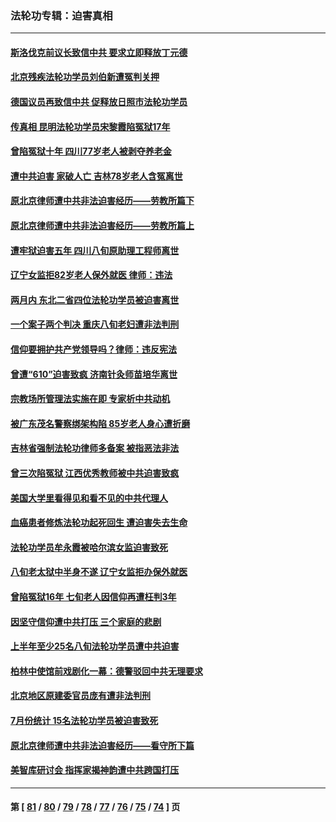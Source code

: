 ### 法轮功专辑：迫害真相
---
#### [斯洛伐克前议长致信中共 要求立即释放丁元德](../../pages/nf4379/n14074619.md?09220430) 
#### [北京残疾法轮功学员刘伯新遭冤判关押](../../pages/nf4379/n14069619.md?09220430) 
#### [德国议员再致信中共 促释放日照市法轮功学员](../../pages/nf4379/n14069901.md?09220430) 
#### [传真相 昆明法轮功学员宋黎霞陷冤狱17年](../../pages/nf4379/n14069020.md?09220430) 
#### [曾陷冤狱十年 四川77岁老人被剥夺养老金](../../pages/nf4379/n14068260.md?09220430) 
#### [遭中共迫害 家破人亡 吉林78岁老人含冤离世](../../pages/nf4379/n14066833.md?09220430) 
#### [原北京律师遭中共非法迫害经历——劳教所篇下](../../pages/nf4379/n14066403.md?09220430) 
#### [原北京律师遭中共非法迫害经历——劳教所篇上](../../pages/nf4379/n14057045.md?09220430) 
#### [遭牢狱迫害五年 四川八旬原助理工程师离世](../../pages/nf4379/n14066297.md?09220430) 
#### [辽宁女监拒82岁老人保外就医 律师：违法](../../pages/nf4379/n14065881.md?09220430) 
#### [两月内 东北二省四位法轮功学员被迫害离世](../../pages/nf4379/n14063270.md?09220430) 
#### [一个案子两个判决 重庆八旬老妇遭非法判刑](../../pages/nf4379/n14063531.md?09220430) 
#### [信仰要拥护共产党领导吗？律师：违反宪法](../../pages/nf4379/n14061325.md?09220430) 
#### [曾遭“610”迫害致疯 济南针灸师苗培华离世](../../pages/nf4379/n14060519.md?09220430) 
#### [宗教场所管理法实施在即 专家析中共动机](../../pages/nf4379/n14061242.md?09220430) 
#### [被广东茂名警察绑架构陷 85岁老人身心遭折磨](../../pages/nf4379/n14059718.md?09220430) 
#### [吉林省强制法轮功律师多备案 被指恶法非法](../../pages/nf4379/n14059091.md?09220430) 
#### [曾三次陷冤狱 江西优秀教师被中共迫害致疯](../../pages/nf4379/n14058953.md?09220430) 
#### [美国大学里看得见和看不见的中共代理人](../../pages/nf4379/n14058369.md?09220430) 
#### [血癌患者修炼法轮功起死回生 遭迫害失去生命](../../pages/nf4379/n14056761.md?09220430) 
#### [法轮功学员牟永霞被哈尔滨女监迫害致死](../../pages/nf4379/n14056172.md?09220430) 
#### [八旬老太狱中半身不遂 辽宁女监拒办保外就医](../../pages/nf4379/n14055233.md?09220430) 
#### [曾陷冤狱16年 七旬老人因信仰再遭枉判3年](../../pages/nf4379/n14054516.md?09220430) 
#### [因坚守信仰遭中共打压 三个家庭的悲剧](../../pages/nf4379/n14053714.md?09220430) 
#### [上半年至少25名八旬法轮功学员遭中共迫害](../../pages/nf4379/n14048655.md?09220430) 
#### [柏林中使馆前戏剧化一幕：德警驳回中共无理要求](../../pages/nf4379/n14050320.md?09220430) 
#### [北京地区原建委官员庞有遭非法判刑](../../pages/nf4379/n14049897.md?09220430) 
#### [7月份统计 15名法轮功学员被迫害致死](../../pages/nf4379/n14048158.md?09220430) 
#### [原北京律师遭中共非法迫害经历——看守所下篇](../../pages/nf4379/n14040009.md?09220430) 
#### [美智库研讨会 指挥家揭神韵遭中共跨国打压](../../pages/nf4379/n14048476.md?09220430) 

---
#### 第 [ [81](./81.md?09220430) / [80](./80.md?09220430) / [79](./79.md?09220430) / [78](./78.md?09220430) / [77](./77.md?09220430) / [76](./76.md?09220430) / [75](./75.md?09220430) / [74](./74.md?09220430) ] 页
